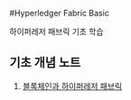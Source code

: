 #Hyperledger Fabric Basic

하이퍼레저 패브릭 기초 학습
## 기초 개념 노트
1. [블록체인과 하이퍼레저 패브릭](./note/hyperledger_fabric.md)